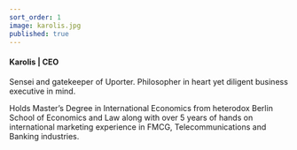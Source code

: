 ```yaml
---
sort_order: 1
image: karolis.jpg
published: true
---
```

#### Karolis | CEO

Sensei and gatekeeper of Uporter. Philosopher in heart yet diligent business executive in mind. 

Holds Master’s Degree in International Economics from heterodox Berlin School of Economics and Law along with over 5 years of hands on international marketing experience in FMCG, Telecommunications and Banking industries.
